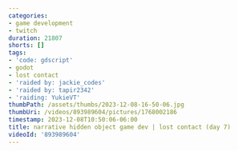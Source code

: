 ```yaml
---
categories:
- game development
- twitch
duration: 21807
shorts: []
tags:
- 'code: gdscript'
- godot
- lost contact
- 'raided by: jackie_codes'
- 'raided by: tapir2342'
- 'raiding: YukieVT'
thumbPath: /assets/thumbs/2023-12-08-16-50-06.jpg
thumbUri: /videos/893989604/pictures/1768002186
timestamp: 2023-12-08T10:50:06-06:00
title: narrative hidden object game dev | lost contact (day 7)
videoId: '893989604'
---
```

